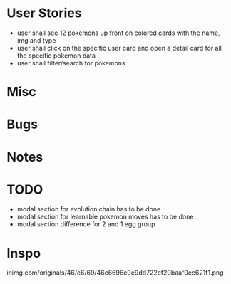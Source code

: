 # User Stories

- user shall see 12 pokemons up front on colored cards with the name, img and type
- user shall click on the specific user card and open a detail card for all the specific pokemon data
- user shall filter/search for pokemons


# Misc

# Bugs

# Notes
    
# TODO
- modal section for evolution chain has to be done
- modal section for learnable pokemon moves has to be done
- modal section difference for 2 and 1 egg group

# Inspo
inimg.com/originals/46/c6/69/46c6696c0e9dd722ef29baaf0ec621f1.png


